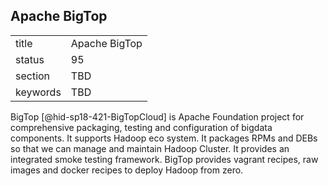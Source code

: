 ## Apache BigTop


|          |               |
| -------- | ------------- |
| title    | Apache BigTop |
| status   | 95            |
| section  | TBD           |
| keywords | TBD           |



BigTop [@hid-sp18-421-BigTopCloud] is Apache Foundation project for
comprehensive packaging, testing and configuration of bigdata
components. It supports Hadoop eco system. It packages RPMs and DEBs so
that we can manage and maintain Hadoop Cluster. It provides an
integrated smoke testing framework. BigTop provides vagrant recipes, raw
images and docker recipes to deploy Hadoop from zero.
